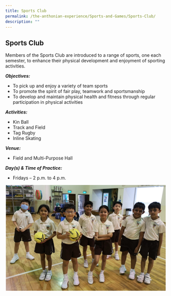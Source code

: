 ```yaml
---
title: Sports Club
permalink: /the-anthonian-experience/Sports-and-Games/Sports-Club/
description: ""
---
```


## Sports Club

Members of the Sports Club are introduced to a range of sports, one each semester, to enhance their physical development and enjoyment of sporting activities. 


_**Objectives:**_

*   To pick up and enjoy a variety of team sports 
*   To promote the spirit of fair play, teamwork and sportsmanship 
*   To develop and maintain physical health and fitness through regular participation in physical activities


_**Activities:**_

*   Kin Ball
*   Track and Field
*   Tag Rugby
*   Inline Skating
  

_**Venue:**_

*   Field and Multi-Purpose Hall 


_**Day(s) & Time of Practice:**_

*   Fridays – 2 p.m. to 4 p.m.

![](/images/Sport%20club.png)